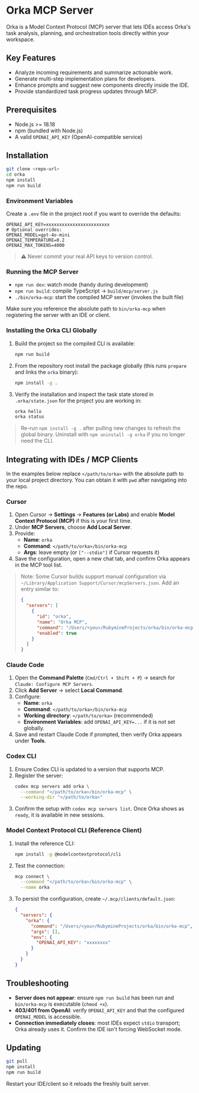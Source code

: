 # Orka MCP Server

Orka is a Model Context Protocol (MCP) server that lets IDEs access Orka's task analysis, planning, and orchestration tools directly within your workspace.

## Key Features
- Analyze incoming requirements and summarize actionable work.
- Generate multi-step implementation plans for developers.
- Enhance prompts and suggest new components directly inside the IDE.
- Provide standardized task progress updates through MCP.

## Prerequisites
- Node.js >= 18.18
- npm (bundled with Node.js)
- A valid `OPENAI_API_KEY` (OpenAI-compatible service)

## Installation
```bash
git clone <repo-url>
cd orka
npm install
npm run build
```

### Environment Variables
Create a `.env` file in the project root if you want to override the defaults:
```
OPENAI_API_KEY=xxxxxxxxxxxxxxxxxxxxxxxx
# Optional overrides:
OPENAI_MODEL=gpt-4o-mini
OPENAI_TEMPERATURE=0.2
OPENAI_MAX_TOKENS=4000
```
> ⚠️ Never commit your real API keys to version control.

### Running the MCP Server
- `npm run dev`: watch mode (handy during development)
- `npm run build`: compile TypeScript -> `build/mcp/server.js`
- `./bin/orka-mcp`: start the compiled MCP server (invokes the built file)

Make sure you reference the absolute path to `bin/orka-mcp` when registering the server with an IDE or client.

### Installing the Orka CLI Globally
1. Build the project so the compiled CLI is available:
   ```bash
   npm run build
   ```
2. From the repository root install the package globally (this runs `prepare` and links the `orka` binary):
   ```bash
   npm install -g .
   ```
3. Verify the installation and inspect the task state stored in `.orka/state.json` for the project you are working in:
   ```bash
   orka hello
   orka status
   ```

> Re-run `npm install -g .` after pulling new changes to refresh the global binary. Uninstall with `npm uninstall -g orka` if you no longer need the CLI.

## Integrating with IDEs / MCP Clients
In the examples below replace `</path/to/orka>` with the absolute path to your local project directory. You can obtain it with `pwd` after navigating into the repo.

### Cursor
1. Open Cursor → **Settings** → **Features (or Labs)** and enable **Model Context Protocol (MCP)** if this is your first time.
2. Under **MCP Servers**, choose **Add Local Server**.
3. Provide:
   - **Name**: `orka`
   - **Command**: `</path/to/orka>/bin/orka-mcp`
   - **Args**: leave empty (or `["--stdio"]` if Cursor requests it)
4. Save the configuration, open a new chat tab, and confirm Orka appears in the MCP tool list.

> Note: Some Cursor builds support manual configuration via `~/Library/Application Support/Cursor/mcpServers.json`. Add an entry similar to:
> ```json
> {
>   "servers": [
>     {
>       "id": "orka",
>       "name": "Orka MCP",
>       "command": "/Users/<you>/RubymineProjects/orka/bin/orka-mcp",
>       "enabled": true
>     }
>   ]
> }
> ```

### Claude Code
1. Open the **Command Palette** (`Cmd/Ctrl + Shift + P`) → search for `Claude: Configure MCP Servers`.
2. Click **Add Server** → select **Local Command**.
3. Configure:
   - **Name**: `orka`
   - **Command**: `</path/to/orka>/bin/orka-mcp`
   - **Working directory**: `</path/to/orka>` (recommended)
   - **Environment Variables**: add `OPENAI_API_KEY=...` if it is not set globally.
4. Save and restart Claude Code if prompted, then verify Orka appears under **Tools**.

### Codex CLI
1. Ensure Codex CLI is updated to a version that supports MCP.
2. Register the server:
   ```bash
   codex mcp servers add orka \
     --command "</path/to/orka>/bin/orka-mcp" \
     --working-dir "</path/to/orka>"
   ```
3. Confirm the setup with `codex mcp servers list`. Once Orka shows as `ready`, it is available in new sessions.

### Model Context Protocol CLI (Reference Client)
1. Install the reference CLI:
   ```bash
   npm install -g @modelcontextprotocol/cli
   ```
2. Test the connection:
   ```bash
   mcp connect \
     --command "</path/to/orka>/bin/orka-mcp" \
     --name orka
   ```
3. To persist the configuration, create `~/.mcp/clients/default.json`:
   ```json
   {
     "servers": {
       "orka": {
         "command": "/Users/<you>/RubymineProjects/orka/bin/orka-mcp",
         "args": [],
         "env": {
           "OPENAI_API_KEY": "xxxxxxxx"
         }
       }
     }
   }
   ```

## Troubleshooting
- **Server does not appear**: ensure `npm run build` has been run and `bin/orka-mcp` is executable (`chmod +x`).
- **403/401 from OpenAI**: verify `OPENAI_API_KEY` and that the configured `OPENAI_MODEL` is accessible.
- **Connection immediately closes**: most IDEs expect `stdio` transport; Orka already uses it. Confirm the IDE isn't forcing WebSocket mode.

## Updating
```bash
git pull
npm install
npm run build
```
Restart your IDE/client so it reloads the freshly built server.
